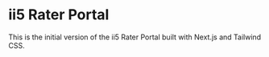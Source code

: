 # ii5 Rater Portal

This is the initial version of the ii5 Rater Portal built with Next.js and Tailwind CSS.